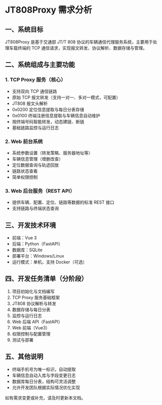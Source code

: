# JT808Proxy 需求分析

## 一、系统目标

JT808Proxy 是基于交通部 JT/T 808 协议的车辆通信代理服务系统，主要用于处理车载终端的 TCP 通信请求，实现报文转发、协议解析、数据存储与管理。

## 二、系统组成与主要功能

### 1. TCP Proxy 服务（核心）
- 支持双向 TCP 通信链路
- 原始 TCP 报文转发（支持一对一、多对一模式，可配置）
- JT808 报文头解析
- 0x0200 定位信息提取与每日分表存储
- 0x0100 终端注册信息提取与车辆信息自动维护
- 按终端号码智能转发，动态建链、断链
- 基础链路监控与运行日志

### 2. Web 前台系统
- 系统参数设置（转发策略、服务器地址等）
- 车辆信息管理（增删改查）
- 定位数据查询与轨迹回放
- 链路状态查看
- 简单权限控制

### 3. Web 后台服务（REST API）
- 提供车辆、配置、定位、链路等数据的标准 REST 接口
- 支持链路与终端状态查询

## 三、开发技术环境
- 前端：Vue 3
- 后端：Python（FastAPI）
- 数据库：SQLite
- 部署平台：Windows/Linux
- 运行模式：单机，支持 Docker（可选）

## 四、开发任务清单（分阶段）

1. 项目初始化与文档编写
2. TCP Proxy 服务基础框架
3. JT808 协议解析与转发
4. 数据存储与每日分表
5. 监控与运行日志
6. Web 后端 API（FastAPI）
7. Web 前端（Vue3）
8. 权限控制与配置管理
9. 测试与部署

## 五、其他说明
- 终端手机号为唯一标识，自动提取
- 车辆信息自动入库与字段变更日志
- 数据库每日分表，结构可灵活调整
- 允许开发团队根据实际情况优化实现

如有需求变更或补充，请及时更新本文档。 